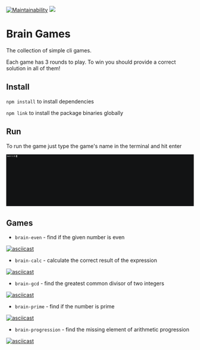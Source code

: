 [![Maintainability](https://api.codeclimate.com/v1/badges/956ab6577c18df5a9269/maintainability)](https://codeclimate.com/github/Efefefef/frontend-project-lvl1/maintainability)
![](https://github.com/efefefef/frontend-project-lvl1/workflows/Lint/badge.svg)

<h1>Brain Games</h1>

The collection of simple cli games.

Each game has 3 rounds to play. 
To win you should provide a correct solution in all of them!

<h2>Install</h2>

`npm install` to install dependencies

`npm link` to install the package binaries globally

<h2>Run</h2>

To run the game just type the game's name in the terminal and hit enter

![](demo.gif)

<h2>Games</h2>

- `brain-even` - find if the given number is even

[![asciicast](https://asciinema.org/a/nLjpjmqdJZCLTnEquOyy5vYWt.svg)](https://asciinema.org/a/nLjpjmqdJZCLTnEquOyy5vYWt)

- `brain-calc` - calculate the correct result of the expression

[![asciicast](https://asciinema.org/a/tUqQ1TNfKdKDR3Su13KEWhh2g.svg)](https://asciinema.org/a/tUqQ1TNfKdKDR3Su13KEWhh2g)

- `brain-gcd` - find the greatest common divisor of two integers

[![asciicast](https://asciinema.org/a/AGjaRE2qoNr777Ju3WhwTpHOx.svg)](https://asciinema.org/a/AGjaRE2qoNr777Ju3WhwTpHOx)

- `brain-prime` - find if the number is prime

[![asciicast](https://asciinema.org/a/2AykWRc0bWnWtxEU5f3dHg4jK.svg)](https://asciinema.org/a/2AykWRc0bWnWtxEU5f3dHg4jK)

- `brain-progression` - find the missing element of arithmetic progression

[![asciicast](https://asciinema.org/a/1V11HdXz4JgR3ogmXp8Xa2Fm2.svg)](https://asciinema.org/a/1V11HdXz4JgR3ogmXp8Xa2Fm2)
